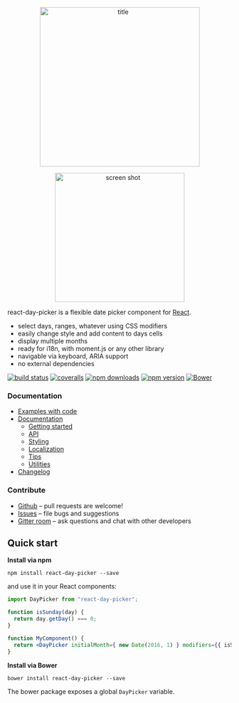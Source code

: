 <p align="center">
<img width="359"  style="margin: 0 auto" alt="title" src="https://cloud.githubusercontent.com/assets/120693/12210154/46ea65d2-b658-11e5-9328-8abaaa9fbcdd.png">
</p>
<p align="center">
<img width="291" style="margin: 0 auto" alt="screen shot" src="https://cloud.githubusercontent.com/assets/120693/11093859/d52e0c26-888c-11e5-917e-aaa9686dcb84.png">
</p>

react-day-picker is a flexible date picker component for [React](https://facebook.github.io/react/).

* select days, ranges, whatever using CSS modifiers
* easily change style and add content to days cells
* display multiple months
* ready for i18n, with moment.js or any other library
* navigable via keyboard, ARIA support
* no external dependencies

[![build status](https://img.shields.io/travis/gpbl/react-day-picker/master.svg?style=flat-square)](https://travis-ci.org/gpbl/react-day-picker)
[![coveralls](https://img.shields.io/coveralls/gpbl/react-day-picker.svg?style=flat-square)](https://coveralls.io/r/gpbl/react-day-picker?branch=master)
[![npm downloads](https://img.shields.io/npm/dm/react-day-picker.svg?style=flat-square)](https://www.npmjs.com/package/react-day-picker)
[![npm version](https://img.shields.io/npm/v/react-day-picker.svg?style=flat-square)](https://www.npmjs.com/package/react-day-picker)
[![Bower](https://img.shields.io/bower/v/react-day-picker.svg)](http://bower.io/search/?q=react-day-picker)


### Documentation

* [Examples with code](http://gpbl.org/react-day-picker/examples)
* [Documentation](http://gpbl.org/react-day-picker)
    * [Getting started](http://gpbl.org/react-day-picker/docs/GettingStarted.html)
    * [API](http://www.gpbl.org/react-day-picker/docs/API.html)
    * [Styling](http://www.gpbl.org/react-day-picker/docs/Styling.html)
    * [Localization](http://www.gpbl.org/react-day-picker/docs/Localization.html)
    * [Tips](http://www.gpbl.org/react-day-picker/docs/Tips.html)
    * [Utilities](http://www.gpbl.org/react-day-picker/docs/Utilities.html)
* [Changelog](https://github.com/gpbl/react-day-picker/releases)

### Contribute 

* [Github](https://github.com/gpbl/react-day-picker) – pull requests are welcome!
* [Issues](https://github.com/gpbl/react-day-picker/issues) – file bugs and suggestions
* [Gitter room](https://gitter.im/gpbl/react-day-picker) – ask questions and chat with other developers

## Quick start

**Install via npm**

```
npm install react-day-picker --save
```

and use it in your React components:

```jsx
import DayPicker from "react-day-picker";

function isSunday(day) {
  return day.getDay() === 0;
}

function MyComponent() {
  return <DayPicker initialMonth={ new Date(2016, 1) } modifiers={{ isSunday }} />
}
```

**Install via Bower**

```
bower install react-day-picker --save
```

The bower package exposes a global `DayPicker` variable.
